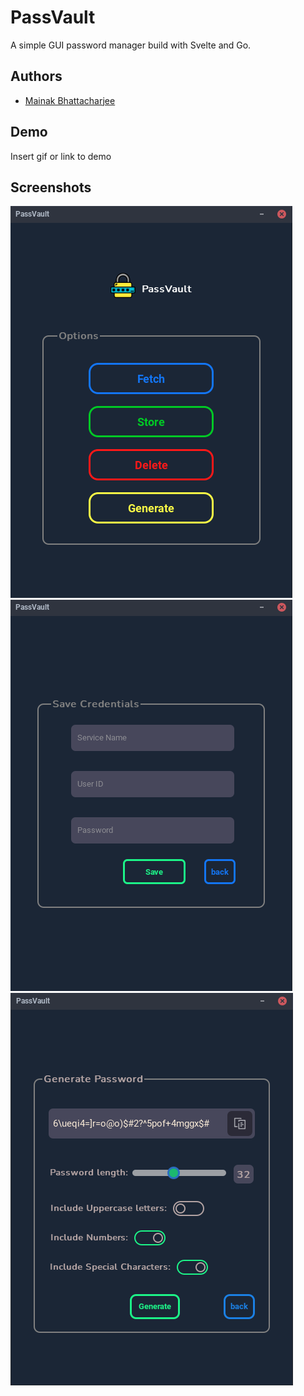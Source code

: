 
# PassVault

A simple GUI password manager build with Svelte and Go.


## Authors

- [Mainak Bhattacharjee](https://github.com/mainak55512)


## Demo

Insert gif or link to demo


## Screenshots

![App Screenshot](/Screenshots%20%26%20demos/Screenshot_2023-06-04_21-45-53.png)  ![App Screenshot](/Screenshots%20%26%20demos/Screenshot_2023-06-04_21-20-53.png)  ![App Screenshot](/Screenshots%20%26%20demos/Screenshot_2023-06-04_21-20-16.png)
